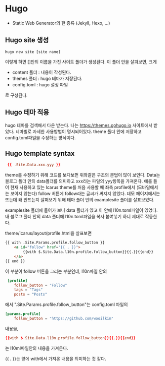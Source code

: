 # Hugo

- Static Web Generator의 한 종류 (Jekyll, Hexo, ...)

##  Hugo site 생성
~~~
hugo new site [site name]
~~~
이렇게 하면 []안의 이름을 가진 사이트 폴더가 생성된다. 이 폴더 안을 살펴보면, 크게
- content 폴더 : 내용이 작성된다.
- themes 폴더 : hugo 테마가 저장된다.
- config.toml : hugo 설정 파일

로 구성된다.

## Hugo 테마 적용
hugo 테마를 검색해서 다운 받는다. 나는 https://themes.gohugo.io 사이트에서 받았다.
테마별로 자세한 사용방법이 명시되어있다.
theme 폴더 안에 저장하고 config.toml파일을 수정하는 방식이다.

## Hugo template syntax

~~~toml
 {{ .Site.Data.xxx.yyy }}
 ~~~
 theme를 수정하기 위해 코드를 보다보면 위와같은 구조의 문법이 많이 보인다. 
 Data는 블로그 폴더 안의 data폴더를 의미하고 xxx라는 파일의 yyy항목을 가져온다.
 예를 들어 현재 사용하고 있는 Icarus theme를 처음 사용할 때 좌측 profile에서 (모바일에서는 보이지 않는다) follow 버튼에 follow라는 글씨가 써지지 않았다.
 데모 페이지에서는 뜨는데 왜 안뜨는지 살펴보기 위해 테마 폴더 안의 examplesite 폴더를 살표보았다.
 
 examplesite 폴더에 들어가 보니 data 폴더가 있고 이 안에 l10n.toml파일이 있었다.
 내 블로그 폴더 안의 data 폴더에 l10n.toml파일을 복사 붙여넣기 하니 제대로 작동한다.

theme/icarus/layout/profile.html을 살표보면

~~~html
{{ with .Site.Params.profile.follow_button }}
    <a id="follow" href="{{ . }}">
        {{with $.Site.Data.l10n.profile.follow_button}}{{.}}{{end}}
    </a>
{{ end }}
~~~

이 부분이 follow 버튼을 그리는 부분인데, l10n파일 안의

~~~toml
 [profile]
    follow_button = "Follow"
    tags = "Tags"
    posts = "Posts"
~~~

에서 ".Site.Params.profile.follow_button"는 config.toml 파일의 

~~~toml
[params.profile]
    follow_button = "https://github.com/wooilkim"
~~~
내용을, 

~~~toml
{{with $.Site.Data.l10n.profile.follow_button}}{{.}}{{end}}
~~~
는 l10ml파일안의 내용을 가져온다.

{{ . }}는 앞에 with에서 가져온 내용을 의미하는 것 같다.


